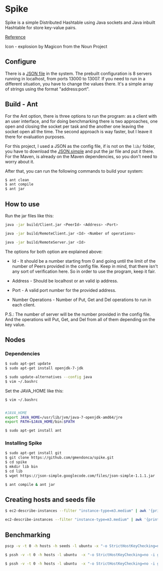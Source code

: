 # Spike

Spike is a simple Distributed Hashtable using Java sockets and Java inbuilt Hashtable for store key-value pairs.

[Reference](https://github.com/gmendonca/distributed-hash-table)

Icon - explosion by Magicon from the Noun Project

## Configure

There is a [JSON file](https://code.google.com/p/json-simple/) in the system. The prebuilt configuration is 8 servers running in localhost,
from ports 13000 to 13007. If you need to run in a different situation, you have to change the values
there. It's a simple array of strings using the format "address:port".

## Build - Ant

For the Ant option, there is three options to run the program: as a client with an user
interface, and for doing benchmarking there is two approaches, one open and closing the socket
per task and the another one leaving the socket open all the time. The second approach is way
faster, but I leave it there for evaluation purposes.

For this project, I used a JSON as the config file, if is not on the `lib/` folder, you have to download the [JSON.simple](https://code.google.com/p/json-simple/) and put the jar file and put it there. For the Maven,
is already on the Maven dependencies, so you don't need to worry about it.

After that, you can run the following commands to build your system:

```sh
$ ant clean
$ ant compile
$ ant jar
```

## How to use

Run the jar files like this:
```sh
java -jar build/Client.jar <PeerId> <Address> <Port>

java -jar build/RemoteClient.jar <Id> <Number of operations>

java -jar build/RemoteServer.jar <Id>
```

The options for both option are explained above:

* Id - It should be a number starting from 0 and going until the limit of
the number of Peers provided in the config file. Keep in mind, that there isn't
any sort of verification here. So in order to use the program, keep it fair.

* Address - Should be localhost or an valid ip address.

* Port - A valid port number for the provided address.

* Number Operations - Number of Put, Get and Del operations to run in each client.

P.S.: The number of server will be the number provided in the config file.
And the operations will Put, Get, and Del from all of them depending on the key value.

## Nodes

### Dependencies

```bash
$ sudo apt-get update
$ sudo apt-get install openjdk-7-jdk

$ sudo update-alternatives --config java
$ vim ~/.bashrc
```

Set the JAVA_HOME like this:

```bash
$ vim ~/.bashrc


#JAVA_HOME
export JAVA_HOME=/usr/lib/jvm/java-7-openjdk-amd64/jre
export PATH=$JAVA_HOME/bin:$PATH
```

```bash
$ sudo apt-get install ant
```

### Installing Spike

```bash
$ sudo apt-get install git
$ git clone https://github.com/gmendonca/spike.git
$ cd spike
$ mkdir lib bin
$ cd lib
$ wget https://json-simple.googlecode.com/files/json-simple-1.1.1.jar

$ ant compile & ant jar
```

## Creating hosts and seeds file

```bash
$ ec2-describe-instances --filter "instance-type=m3.medium" | awk '{print $2}' | grep "52\." > hosts

ec2-describe-instances --filter "instance-type=m3.medium" | awk '{print $2}' | grep "172\." > cluster
```

## Benchmarking

```bash
pscp -v -t 0 -h hosts -h seeds -l ubuntu -x "-o StrictHostKeyChecking=no -i guzz-macbook.pem" config.json /home/ubuntu

$ pssh -v -t 0 -h hosts -l ubuntu  -x "-o StrictHostKeyChecking=no -i guzz-macbook.pem" -P 'java -jar spike/build/RemoteServer.jar $PSSH_NODENUM'

$ pssh -v -t 0 -h hosts -l ubuntu  -x "-o StrictHostKeyChecking=no -i guzz-macbook.pem" -P 'java -jar spike/build/Remote Server.jar $PSSH_NODENUM 100000'
```
